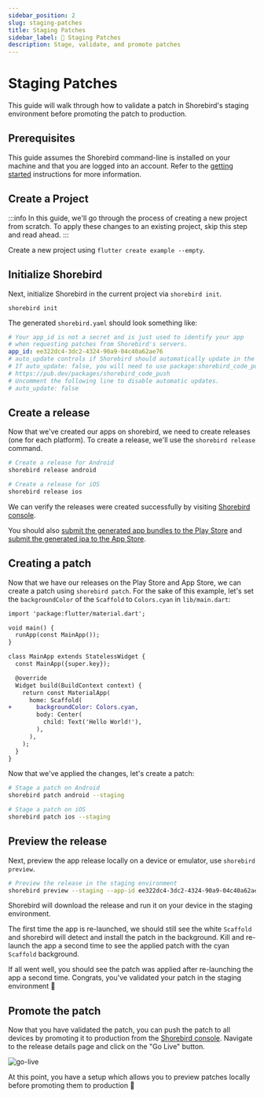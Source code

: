 ```yaml
---
sidebar_position: 2
slug: staging-patches
title: Staging Patches
sidebar_label: 🚦 Staging Patches
description: Stage, validate, and promote patches
---
```


# Staging Patches

This guide will walk through how to validate a patch in Shorebird's staging environment before promoting the patch to production.

## Prerequisites

This guide assumes the Shorebird command-line is installed on your machine and that you are logged into an account. Refer to the [getting started](/) instructions for more information.

## Create a Project

:::info
In this guide, we'll go through the process of creating a new project from scratch. To apply these changes to an existing project, skip this step and read ahead.
:::

Create a new project using `flutter create example --empty`.

## Initialize Shorebird

Next, initialize Shorebird in the current project via `shorebird init`.

```
shorebird init
```

The generated `shorebird.yaml` should look something like:

```yaml
# Your app_id is not a secret and is just used to identify your app
# when requesting patches from Shorebird's servers.
app_id: ee322dc4-3dc2-4324-90a9-04c40a62ae76
# auto_update controls if Shorebird should automatically update in the background on launch.
# If auto_update: false, you will need to use package:shorebird_code_push to trigger updates.
# https://pub.dev/packages/shorebird_code_push
# Uncomment the following line to disable automatic updates.
# auto_update: false
```

## Create a release

Now that we've created our apps on shorebird, we need to create releases (one for each platform). To create a release, we'll use the `shorebird release` command.

```sh
# Create a release for Android
shorebird release android

# Create a release for iOS
shorebird release ios
```

We can verify the releases were created successfully by visiting [Shorebird console](https://console.shorebird.dev).

You should also [submit the generated app bundles to the Play Store](/guides/release/android#upload-to-the-play-store) and [submit the generated ipa to the App Store](/guides/release/ios#upload-to-the-app-store).

## Creating a patch

Now that we have our releases on the Play Store and App Store, we can create a patch using `shorebird patch`. For the sake of this example, let's set the `backgroundColor` of the `Scaffold` to `Colors.cyan` in `lib/main.dart`:

```diff
import 'package:flutter/material.dart';

void main() {
  runApp(const MainApp());
}

class MainApp extends StatelessWidget {
  const MainApp({super.key});

  @override
  Widget build(BuildContext context) {
    return const MaterialApp(
      home: Scaffold(
+       backgroundColor: Colors.cyan,
        body: Center(
          child: Text('Hello World!'),
        ),
      ),
    );
  }
}

```

Now that we've applied the changes, let's create a patch:

```sh
# Stage a patch on Android
shorebird patch android --staging

# Stage a patch on iOS
shorebird patch ios --staging
```

## Preview the release

Next, preview the app release locally on a device or emulator, use `shorebird preview`.

```sh
# Preview the release in the staging environment
shorebird preview --staging --app-id ee322dc4-3dc2-4324-90a9-04c40a62ae76 --release-version 1.0.0+1
```

Shorebird will download the release and run it on your device in the staging environment.

The first time the app is re-launched, we should still see the white `Scaffold` and shorebird will detect and install the patch in the background. Kill and re-launch the app a second time to see the applied patch with the cyan `Scaffold` background.

If all went well, you should see the patch was applied after re-launching the app a second time. Congrats, you've validated your patch in the staging environment 🥳

## Promote the patch

Now that you have validated the patch, you can push the patch to all devices by promoting it to production from the [Shorebird console](https://console.shorebird.dev). Navigate to the release details page and click on the "Go Live" button.

![go-live](https://github.com/shorebirdtech/docs/assets/8855632/70fa5176-4e6a-4d7a-b820-6b24eca2c27a)

At this point, you have a setup which allows you to preview patches locally before promoting them to production 🎉
